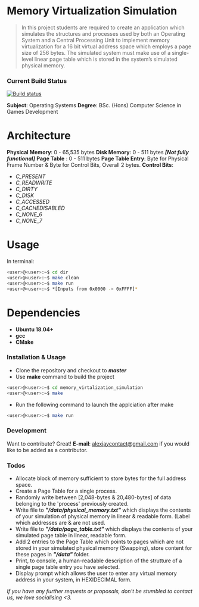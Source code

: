 # Memory Virtualization Simulation

> In this project students are required to create an application which simulates the structures and  processes used by both an Operating System and a Central Processing Unit to implement memory virtualization for a 16 bit virtual address space which employs a page size of 256 bytes. The simulated system must make use of a single-level linear page table which is stored in the system’s simulated physical memory.

### Current Build Status
[![Build status](https://ci.appveyor.com/api/projects/status/9fwk65mjh2lgbr8j?svg=true)](https://ci.appveyor.com/project/Alex-Jay/memory-virtualization-simulaton)

**Subject**: Operating Systems
**Degree**: BSc. (Hons) Computer Science in Games Development

# Architecture
**Physical Memory**: 0 - 65,535 bytes
**Disk Memory**: 0 - 511 bytes ***[Not fully functional]***
**Page Table** : 0 - 511 bytes
**Page Table Entry**: Byte for Physical Frame Number & Byte for Control Bits, Overall 2 bytes.
**Control Bits**: 
- *C_PRESENT*
- *C_READWRITE*
- *C_DIRTY*
- *C_DISK*
- *C_ACCESSED*
- *C_CACHEDISABLED*
- *C_NONE_6*
- *C_NONE_7*

# Usage
In terminal:
```bash
<user>@<user>:~$ cd dir
<user>@<user>:~$ make clean
<user>@<user>:~$ make run
<user>@<user>:~$ *[Inputs from 0x0000 -> 0xFFFF]*
```

# Dependencies
- **Ubuntu 18.04+**
- **gcc**
- **CMake**

### Installation & Usage

- Clone the repository and checkout to ***master***
- Use **make** command to build the project

```bash
<user>@<user>:~$ cd memory_virtalization_simulation
<user>@<user>:~$ make
```

- Run the following command to launch the applciation after make
```bash
<user>@<user>:~$ make run
```

### Development

Want to contribute? Great!
**E-mail**: alexjaycontact@gmail.com if you would like to be added as a contributor.

### Todos
- Allocate block of memory sufficient to store bytes for the full address space.
- Create a Page Table for a single process.
- Randomly write between [2,048-bytes & 20,480-bytes] of data belonging to the 'process' previously created.
- Write file to ***"/data/physical_memory.txt"*** which displays the contents of your simulation of physical memory in linear & readable form. (Label which addresses are & are not used.
- Write file to ***"/data/page_table.txt"*** which displays the contents of your simulated page table in linear, readable form.
- Add 2 entries to the Page Table which points to pages which are not stored in your simulated physical memory (Swapping), store content for these pages in ***"/data"*** folder.
- Print, to console, a human-readable description of the strutture of a single page table entry you have selected.
- Display prompt which allows the user to enter any virtual memory address in your system, in HEXIDECIMAL form.

*If you have any further requests or proposals, don't be stumbled to contact us, we love socialising <3.*
